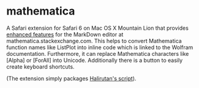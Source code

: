mathematica
===========

A Safari extension for Safari 6 on Mac OS X Mountain Lion that provides [enhanced features](http://meta.mathematica.stackexchange.com/questions/1043/additional-useful-buttons-for-our-m-se-editor) for the MarkDown editor at mathematica.stackexchange.com. This helps to convert Mathematica function names like ListPlot into inline code which is linked to the Wolfram documentation. Furthermore, it can replace Mathematica characters like \[Alpha] or \[ForAll] into Unicode. Additionally there is a button to easily create keyboard shortcuts.

(The extension simply packages [Halirutan's script](https://gist.github.com/halirutan/d77c2c6b9332b6ee86ec)). 
